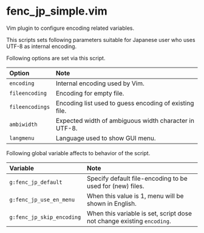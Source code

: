 # fenc_jp_simple.vim

Vim plugin to configure encoding related variables.

This scripts sets following parameters suitable for Japanese user who uses UTF-8 as internal encoding.

Following options are set via this script.

|Option|Note|
|:--|:--|
|`encoding`|Internal encoding used by Vim.|
|`fileencoding`|Encoding for empty file.|
|`fileencodings`|Encoding list used to guess encoding of existing file.|
|`ambiwidth`|Expected width of ambiguous width character in UTF-8.|
|`langmenu`|Language used to show GUI menu.|

Following global variable affects to behavior of the script.

|Variable|Note|
|:--|:--|
|`g:fenc_jp_default`|Specify default file-encoding to be used for (new) files.|
|`g:fenc_jp_use_en_menu`|When this value is 1, menu will be shown in English.|
|`g:fenc_jp_skip_encoding`|When this variable is set, script dose not change existing `encoding`.|

